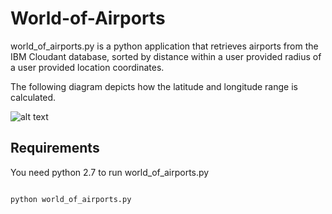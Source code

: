 # World-of-Airports

world_of_airports.py is a python application that retrieves airports from the IBM Cloudant database, sorted by distance within a user provided radius of a user provided location coordinates.

The following diagram depicts how the latitude and longitude range is calculated.

![alt text](https://user-images.githubusercontent.com/45503133/55987964-8bddf480-5c57-11e9-86ed-a962d2ca1fd7.png)

## Requirements

You need python 2.7 to run world_of_airports.py

```

python world_of_airports.py

```
